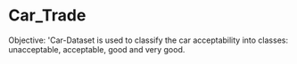 # Car_Trade
Objective: 'Car-Dataset is used to classify the car acceptability into classes: unacceptable, acceptable,  good and very good. 
